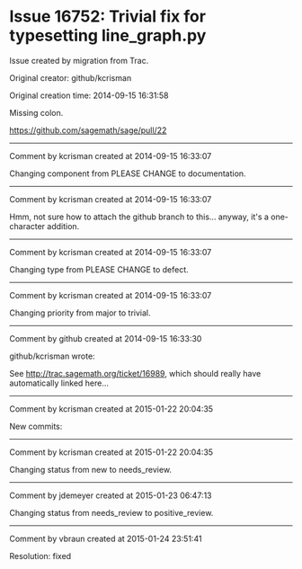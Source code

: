 # Issue 16752: Trivial fix for typesetting line_graph.py

Issue created by migration from Trac.

Original creator: github/kcrisman

Original creation time: 2014-09-15 16:31:58

Missing colon.

https://github.com/sagemath/sage/pull/22


---

Comment by kcrisman created at 2014-09-15 16:33:07

Changing component from PLEASE CHANGE to documentation.


---

Comment by kcrisman created at 2014-09-15 16:33:07

Hmm, not sure how to attach the github branch to this... anyway, it's a one-character addition.


---

Comment by kcrisman created at 2014-09-15 16:33:07

Changing type from PLEASE CHANGE to defect.


---

Comment by kcrisman created at 2014-09-15 16:33:07

Changing priority from major to trivial.


---

Comment by github created at 2014-09-15 16:33:30

github/kcrisman wrote:

See http://trac.sagemath.org/ticket/16989, which should really have automatically linked here...


---

Comment by kcrisman created at 2015-01-22 20:04:35

New commits:


---

Comment by kcrisman created at 2015-01-22 20:04:35

Changing status from new to needs_review.


---

Comment by jdemeyer created at 2015-01-23 06:47:13

Changing status from needs_review to positive_review.


---

Comment by vbraun created at 2015-01-24 23:51:41

Resolution: fixed
